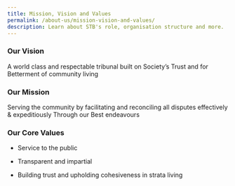 ```yaml
---
title: Mission, Vision and Values
permalink: /about-us/mission-vision-and-values/
description: Learn about STB's role, organisation structure and more.
---
```

### Our Vision

A world class and respectable tribunal built on Society’s Trust and for Betterment of community living

### Our Mission

Serving the community by facilitating and reconciling all disputes effectively & expeditiously Through our Best endeavours

### Our Core Values

*   Service to the public
    
*   Transparent and impartial
    
*   Building trust and upholding cohesiveness in strata living